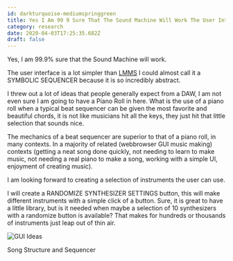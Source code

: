 ```yaml
---
id: darkturquoise-mediumspringgreen
title: Yes I Am 99 9 Sure That The Sound Machine Will Work The User Interface Is A Lot Simpler Than Lmms I Could Almost C
category: research
date: 2020-04-03T17:25:35.682Z
draft: false
---
```


Yes, I am 99.9% sure that the Sound Machine will work.

The user interface is a lot simpler than [LMMS][1] I could almost call it a SYMBOLIC SEQUENCER because it is so incredibly abstract.

I threw out a lot of ideas that people generally expect from a DAW, I am not even sure I am going to have a Piano Roll in here. What is the use of a piano roll when a typical beat sequencer can be given the most favorite and beautiful chords, it is not like musicians hit all the keys, they just hit that little selection that sounds nice.

The mechanics of a beat sequencer are superior to that of a piano roll, in many contexts. In a majority of related (webbrowser GUI music making) contexts (getting a neat song done quickly, not needing to learn to make music, not needing a real piano to make a song, working with a simple UI, enjoyment of creating music).

I am looking forward to creating a selection of instruments the user can use.

I will create a RANDOMIZE SYNTHESIZER SETTINGS button, this will make different instruments with a simple click of a button. Sure, it is great to have a little library, but is it needed when maybe a selection of 10 synthesizers with a randomize button is available? That makes for hundreds or thousands of instruments just leap out of thin air.

![GUI Ideas](research/sequencer.png)

Song Structure and Sequencer

[1]: https://lmms.io/